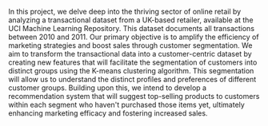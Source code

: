 In this project, we delve deep into the thriving sector of online retail by analyzing a transactional dataset from a UK-based retailer, available at the UCI Machine Learning Repository. This dataset documents all transactions between 2010 and 2011. Our primary objective is to amplify the efficiency of marketing strategies and boost sales through customer segmentation. We aim to transform the transactional data into a customer-centric dataset by creating new features that will facilitate the segmentation of customers into distinct groups using the K-means clustering algorithm. This segmentation will allow us to understand the distinct profiles and preferences of different customer groups. Building upon this, we intend to develop a recommendation system that will suggest top-selling products to customers within each segment who haven't purchased those items yet, ultimately enhancing marketing efficacy and fostering increased sales.

